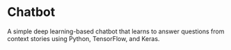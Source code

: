 # Chatbot
A simple deep learning-based chatbot that learns to answer questions from context stories using Python, TensorFlow, and Keras.
